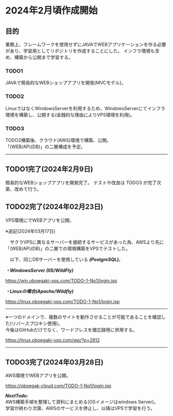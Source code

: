 # 2024年2月頃作成開始

## 目的
業務上、フレームワークを使用せずにJAVAでWEBアプリケーションを作る必要があり、学習用としてリポジトリを作成することにした。
インフラ環境も含め、構築から公開まで学習する。

### TODO1 
JAVAで簡易的なWEBショップアプリを開発(MVCモデル)。

### TODO2
LinuxではなくWindowsServerを利用するため、WindowsServerにてインフラ環境を構築し、公開する(金銭的な理由によりVPS環境を利用)。

### TODO3
TODO2構築後、クラウド(AWS)環境で構築、公開。  
「(WEB/AP)(DB)」の二層構成を予定。

----------------------------------------------

## TODO1完了(2024年2月9日)
簡易的なWEBショップアプリを開発完了。
テストや改良は TODO3 が完了次第、改めて行う。

## TODO2完了(2024年02月23日) 
VPS環境にでWEBアプリを公開。
　




  
※追記(2024年03月17日)　　

　サクラVPSに異なるサーバーを接続するサービスがあった為、AWSより先に「(WEB/AP)(DB)」の二層での環境構築をVPSでテストした。　　
 

　以下、同じDBサーバーを使用している ***(PostgreSQL)***。　　

   

***・WindowsServer (IIS/WildFly)***  
 
https://win.oboegaki-vps.com/TODO-1-No1/login.jsp
     
***・Linuxの場合(Apache/Wildfly)***  
  
https://linux.oboegaki-vps.com/TODO-1-No1/login.jsp

___
※一つのドメインで、複数のサイトを動作させることが可能であることを確認した(リバースプロキシ使用)。  
今後はGitHubだけでなく、ワードプレスを備忘録用に併用する。  



https://linux.oboegaki-vps.com/wp/?p=2812
___

## TODO3完了(2024年03月28日) 
AWS環境でWEBアプリを公開。  

https://oboegak-cloud.com/TODO-1-No1/login.jsp  

***NextTodo:***  
AWS構築手順を整理して資料にまとめる(OSイメージはwindows Server)。    
学習が終わり次第、AWSのサービスを停止し、以降はVPSで学習を行う。

